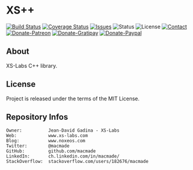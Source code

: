 XS++
====

[![Build Status](https://img.shields.io/travis/macmade/STDXS.svg?branch=master&style=flat)](https://travis-ci.org/macmade/STDXS)
[![Coverage Status](https://img.shields.io/coveralls/macmade/STDXS.svg?branch=master&style=flat)](https://coveralls.io/r/macmade/STDXS?branch=master)
[![Issues](http://img.shields.io/github/issues/macmade/STDXS.svg?style=flat)](https://github.com/macmade/STDXS/issues)
![Status](https://img.shields.io/badge/status-active-brightgreen.svg?style=flat)
![License](https://img.shields.io/badge/license-mit-brightgreen.svg?style=flat)
[![Contact](https://img.shields.io/badge/contact-@macmade-blue.svg?style=flat)](https://twitter.com/macmade)  
[![Donate-Patreon](https://img.shields.io/badge/donate-patreon-yellow.svg?style=flat)](https://patreon.com/macmade)
[![Donate-Gratipay](https://img.shields.io/badge/donate-gratipay-yellow.svg?style=flat)](https://www.gratipay.com/macmade)
[![Donate-Paypal](https://img.shields.io/badge/donate-paypal-yellow.svg?style=flat)](https://paypal.me/xslabs)

About
-----

XS-Labs C++ library.

License
-------

Project is released under the terms of the MIT License.

Repository Infos
----------------

    Owner:          Jean-David Gadina - XS-Labs
    Web:            www.xs-labs.com
    Blog:           www.noxeos.com
    Twitter:        @macmade
    GitHub:         github.com/macmade
    LinkedIn:       ch.linkedin.com/in/macmade/
    StackOverflow:  stackoverflow.com/users/182676/macmade
